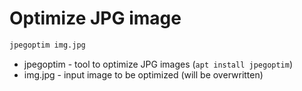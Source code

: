# Optimize JPG image

```sql
jpegoptim img.jpg
```

- jpegoptim - tool to optimize JPG images (```apt install jpegoptim```)
- img.jpg - input image to be optimized (will be overwritten)

